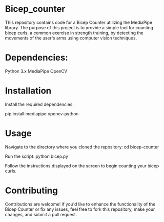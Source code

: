 # Bicep_counter
This repository contains code for a Bicep Counter utilizing the MediaPipe library. The purpose of this project is to provide a simple tool for counting bicep curls, a common exercise in strength training, by detecting the movements of the user's arms using computer vision techniques.

# Dependencies:
Python 3.x
MediaPipe
OpenCV

# Installation

Install the required dependencies:

pip install mediapipe opencv-python
# Usage
Navigate to the directory where you cloned the repository:
cd bicep-counter

Run the script:
python bicep.py

Follow the instructions displayed on the screen to begin counting your bicep curls.

# Contributing
Contributions are welcome! If you'd like to enhance the functionality of the Bicep Counter or fix any issues, feel free to fork this repository, make your changes, and submit a pull request.
